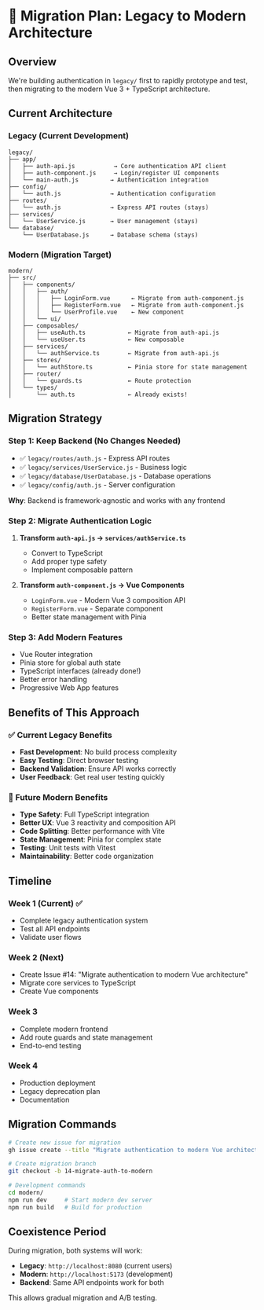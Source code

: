 # 🚀 Migration Plan: Legacy to Modern Architecture

## Overview
We're building authentication in `legacy/` first to rapidly prototype and test, then migrating to the modern Vue 3 + TypeScript architecture.

## Current Architecture

### Legacy (Current Development)
```
legacy/
├── app/
│   ├── auth-api.js           → Core authentication API client
│   ├── auth-component.js     → Login/register UI components  
│   └── main-auth.js         → Authentication integration
├── config/
│   └── auth.js              → Authentication configuration
├── routes/
│   └── auth.js              → Express API routes (stays)
├── services/
│   └── UserService.js       → User management (stays)
└── database/
    └── UserDatabase.js      → Database schema (stays)
```

### Modern (Migration Target)
```
modern/
├── src/
│   ├── components/
│   │   ├── auth/
│   │   │   ├── LoginForm.vue      ← Migrate from auth-component.js
│   │   │   ├── RegisterForm.vue   ← Migrate from auth-component.js
│   │   │   └── UserProfile.vue    ← New component
│   │   └── ui/
│   ├── composables/
│   │   ├── useAuth.ts            ← Migrate from auth-api.js
│   │   └── useUser.ts            ← New composable
│   ├── services/
│   │   └── authService.ts        ← Migrate from auth-api.js
│   ├── stores/
│   │   └── authStore.ts          ← Pinia store for state management
│   ├── router/
│   │   └── guards.ts             ← Route protection
│   └── types/
│       └── auth.ts               ← Already exists!
```

## Migration Strategy

### Step 1: Keep Backend (No Changes Needed)
- ✅ `legacy/routes/auth.js` - Express API routes
- ✅ `legacy/services/UserService.js` - Business logic
- ✅ `legacy/database/UserDatabase.js` - Database operations
- ✅ `legacy/config/auth.js` - Server configuration

**Why**: Backend is framework-agnostic and works with any frontend

### Step 2: Migrate Authentication Logic
1. **Transform `auth-api.js` → `services/authService.ts`**
   - Convert to TypeScript
   - Add proper type safety
   - Implement composable pattern

2. **Transform `auth-component.js` → Vue Components**
   - `LoginForm.vue` - Modern Vue 3 composition API
   - `RegisterForm.vue` - Separate component
   - Better state management with Pinia

### Step 3: Add Modern Features
- Vue Router integration
- Pinia store for global auth state
- TypeScript interfaces (already done!)
- Better error handling
- Progressive Web App features

## Benefits of This Approach

### ✅ Current Legacy Benefits
- **Fast Development**: No build process complexity
- **Easy Testing**: Direct browser testing
- **Backend Validation**: Ensure API works correctly
- **User Feedback**: Get real user testing quickly

### 🚀 Future Modern Benefits  
- **Type Safety**: Full TypeScript integration
- **Better UX**: Vue 3 reactivity and composition API
- **Code Splitting**: Better performance with Vite
- **State Management**: Pinia for complex state
- **Testing**: Unit tests with Vitest
- **Maintainability**: Better code organization

## Timeline

### Week 1 (Current) ✅
- Complete legacy authentication system
- Test all API endpoints
- Validate user flows

### Week 2 (Next)
- Create Issue #14: "Migrate authentication to modern Vue architecture"
- Migrate core services to TypeScript
- Create Vue components

### Week 3
- Complete modern frontend
- Add route guards and state management
- End-to-end testing

### Week 4
- Production deployment
- Legacy deprecation plan
- Documentation

## Migration Commands

```bash
# Create new issue for migration
gh issue create --title "Migrate authentication to modern Vue architecture" --body "..."

# Create migration branch
git checkout -b 14-migrate-auth-to-modern

# Development commands
cd modern/
npm run dev     # Start modern dev server
npm run build   # Build for production
```

## Coexistence Period

During migration, both systems will work:
- **Legacy**: `http://localhost:8080` (current users)
- **Modern**: `http://localhost:5173` (development)
- **Backend**: Same API endpoints work for both

This allows gradual migration and A/B testing.
